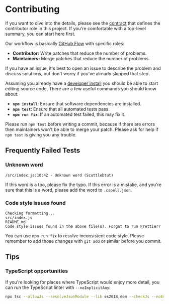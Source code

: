 # Contributing

If you want to dive into the details, please see the [contract](./contract)
that defines the contributor role in this project. If you're comfortable with
a top-level summary, you can start here first.

Our workflow is basically [GitHub Flow][github-flow] with specific roles:

- **Contributor:** Write patches that reduce the number of problems.
- **Maintainers:** Merge patches that reduce the number of problems.

If you have an issue, it's best to open an issue to describe the problem and
discuss solutions, but don't worry if you've already skipped that step.

Assuming you already have a [developer install](./install.md) you should be
able to start editing source code. There are a few useful commands you should
know about:

- **`npm install`**: Ensure that software dependencies are installed.
- **`npm test`**: Ensure that all automated tests pass.
- **`npm run fix`**: If an automated test failed, this may fix it.

Please run `npm test` before writing a commit, because if there are errors then
maintainers won't be able to merge your patch. Please ask for help if `npm test`
is giving you any trouble.

## Frequently Failed Tests

### Unknown word

<!-- spell-checker:disable -->

```
/src/index.js:10:42 - Unknown word (Scuttlebtut)
```

<!-- spell-checker:enable -->

If this word is a tpo, please fix the typo. If this error is a mistake, and
you're sure that this is a word, please add the word to `.cspell.json`.

### Code style issues found

```
Checking formatting...
src/index.js
README.md
Code style issues found in the above file(s). Forgot to run Prettier?
```

You can use `npm run fix` to resolve inconsistent code style. Please remember to
add those changes with `git add` or similar before you commit.

## Tips

### TypeScript opportunities

If you're looking for places where TypeScript would enjoy more detail, you can
run the TypeScript linter with `--noImplicitAny`:

```sh
npx tsc --allowJs --resolveJsonModule --lib es2018,dom --checkJs --noEmit --skipLibCheck --noImplicitAny src/index.js
```

[github-flow]: https://guides.github.com/introduction/flow/
